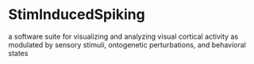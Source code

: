 # StimInducedSpiking
a software suite for visualizing and analyzing visual cortical activity as modulated by sensory stimuli, ontogenetic perturbations, and behavioral states
